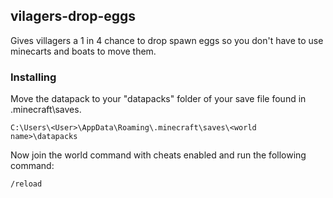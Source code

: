## vilagers-drop-eggs
Gives villagers a 1 in 4 chance to drop spawn eggs so you don't have to use minecarts and boats to move them.


### Installing

Move the datapack to your "datapacks" folder of your save file found in .minecraft\saves.
```
C:\Users\<User>\AppData\Roaming\.minecraft\saves\<world name>\datapacks
```
Now join the world command with cheats enabled and run the following command:
```
/reload
```
